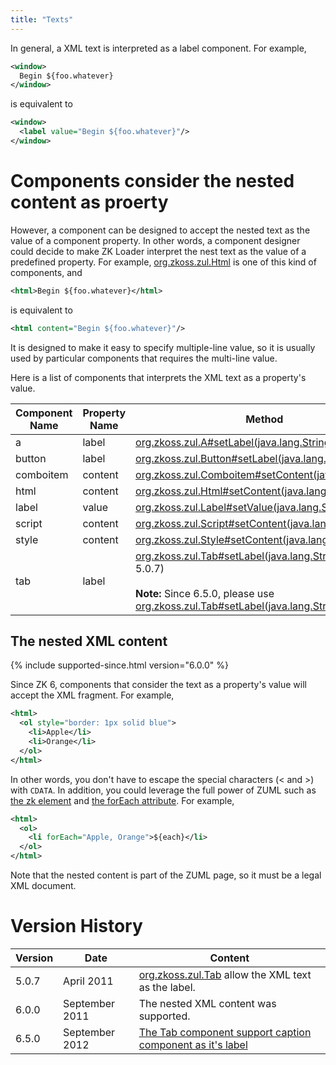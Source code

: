 ```yaml
---
title: "Texts"
---
```


In general, a XML text is interpreted as a label component. For example,

```xml
<window>
  Begin ${foo.whatever}
</window>
```

is equivalent to

```xml
<window>
  <label value="Begin ${foo.whatever}"/>
</window>
```

# Components consider the nested content as proerty

However, a component can be designed to accept the nested text as the
value of a component property. In other words, a component designer
could decide to make ZK Loader interpret the nest text as the value of a
predefined property. For example, [org.zkoss.zul.Html](https://www.zkoss.org/javadoc/latest/zk/org/zkoss/zul/Html.html)
is one of this kind of components, and

```xml
<html>Begin ${foo.whatever}</html>
```

is equivalent to

```xml
<html content="Begin ${foo.whatever}"/>
```

It is designed to make it easy to specify multiple-line value, so it is
usually used by particular components that requires the multi-line
value.

Here is a list of components that interprets the XML text as a
property's value.

| Component Name | Property Name | Method |
|----------------|---------------|--------|
| a | label | [org.zkoss.zul.A#setLabel(java.lang.String)](https://www.zkoss.org/javadoc/latest/zk/org/zkoss/zul/A.html#setLabel(java.lang.String)) |
| button | label | [org.zkoss.zul.Button#setLabel(java.lang.String)](https://www.zkoss.org/javadoc/latest/zk/org/zkoss/zul/Button.html#setLabel(java.lang.String)) |
| comboitem | content | [org.zkoss.zul.Comboitem#setContent(java.lang.String)](https://www.zkoss.org/javadoc/latest/zk/org/zkoss/zul/Comboitem.html#setContent(java.lang.String)) |
| html | content | [org.zkoss.zul.Html#setContent(java.lang.String)](https://www.zkoss.org/javadoc/latest/zk/org/zkoss/zul/Html.html#setContent(java.lang.String)) |
| label | value | [org.zkoss.zul.Label#setValue(java.lang.String)](https://www.zkoss.org/javadoc/latest/zk/org/zkoss/zul/Label.html#setValue(java.lang.String)) |
| script | content | [org.zkoss.zul.Script#setContent(java.lang.String)](https://www.zkoss.org/javadoc/latest/zk/org/zkoss/zul/Script.html#setContent(java.lang.String)) |
| style | content | [org.zkoss.zul.Style#setContent(java.lang.String)](https://www.zkoss.org/javadoc/latest/zk/org/zkoss/zul/Style.html#setContent(java.lang.String)) |
| tab | label | [org.zkoss.zul.Tab#setLabel(java.lang.String)](https://www.zkoss.org/javadoc/latest/zk/org/zkoss/zul/Tab.html#setLabel(java.lang.String)) (since 5.0.7)<br><br>**Note:** Since 6.5.0, please use [org.zkoss.zul.Tab#setLabel(java.lang.String)](https://www.zkoss.org/javadoc/latest/zk/org/zkoss/zul/Tab.html#setLabel(java.lang.String)) instead |

## The nested XML content

{% include supported-since.html version="6.0.0" %}

Since ZK 6, components that consider the text as a property's value will
accept the XML fragment. For example,

```xml
<html>
  <ol style="border: 1px solid blue">
    <li>Apple</li>
    <li>Orange</li>
  </ol>
</html>
```

In other words, you don't have to escape the special characters (\< and
\>) with `CDATA`. In addition, you could leverage the full power of ZUML
such as [the zk element](/zuml_ref/zk) and
[the forEach attribute](/zuml_ref/foreach). For
example,

```xml
<html>
  <ol>
    <li forEach="Apple, Orange">${each}</li>
  </ol>
</html>
```

Note that the nested content is part of the ZUML page, so it must be a
legal XML document.

# Version History

| Version | Date           | Content                                                                                             |
|---------|----------------|-----------------------------------------------------------------------------------------------------|
| 5.0.7   | April 2011     | [org.zkoss.zul.Tab](https://www.zkoss.org/javadoc/latest/zk/org/zkoss/zul/Tab.html) allow the XML text as the label.                               |
| 6.0.0   | September 2011 | The nested XML content was supported.                                                               |
| 6.5.0   | September 2012 | [The Tab component support caption component as it's label](http://tracker.zkoss.org/browse/ZK-970) |
